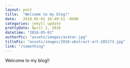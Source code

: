 ```yaml
---
layout: post
title:  "Welcome to my blog!"
date:   2018-05-01 16:49:51 -0500
categories: jekyll update
prettyDate: April 1, 2018
datetime: "2018-05-01"
authorPic: "assets/images/avatar.jpg"
titlePic: "assets/images/2018-abstract-art-285173.jpg"
link: "/something"
---
```

Welcome to my blog!!
